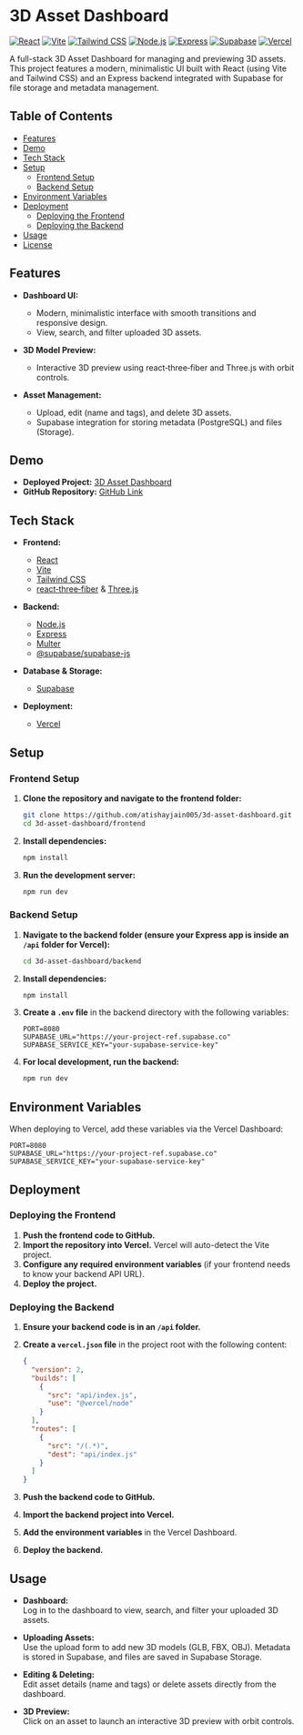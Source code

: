 # 3D Asset Dashboard

[![React](https://img.shields.io/badge/React-20232A?style=for-the-badge&logo=react&logoColor=61DAFB)](https://reactjs.org/)
[![Vite](https://img.shields.io/badge/Vite-646CFF?style=for-the-badge&logo=vite&logoColor=FFD62E)](https://vitejs.dev/)
[![Tailwind CSS](https://img.shields.io/badge/Tailwind_CSS-38B2AC?style=for-the-badge&logo=tailwind-css&logoColor=white)](https://tailwindcss.com/)
[![Node.js](https://img.shields.io/badge/Node.js-339933?style=for-the-badge&logo=node.js&logoColor=white)](https://nodejs.org/)
[![Express](https://img.shields.io/badge/Express-000000?style=for-the-badge&logo=express&logoColor=white)](https://expressjs.com/)
[![Supabase](https://img.shields.io/badge/Supabase-3ECF8E?style=for-the-badge&logo=supabase&logoColor=white)](https://supabase.com/)
[![Vercel](https://img.shields.io/badge/Vercel-000000?style=for-the-badge&logo=vercel&logoColor=white)](https://vercel.com/)

A full-stack 3D Asset Dashboard for managing and previewing 3D assets. This project features a modern, minimalistic UI built with React (using Vite and Tailwind CSS) and an Express backend integrated with Supabase for file storage and metadata management.

## Table of Contents

- [Features](#features)
- [Demo](#demo)
- [Tech Stack](#tech-stack)
- [Setup](#setup)
  - [Frontend Setup](#frontend-setup)
  - [Backend Setup](#backend-setup)
- [Environment Variables](#environment-variables)
- [Deployment](#deployment)
  - [Deploying the Frontend](#deploying-the-frontend)
  - [Deploying the Backend](#deploying-the-backend)
- [Usage](#usage)
- [License](#license)

## Features

- **Dashboard UI:**  
  - Modern, minimalistic interface with smooth transitions and responsive design.
  - View, search, and filter uploaded 3D assets.
  
- **3D Model Preview:**  
  - Interactive 3D preview using react‑three‑fiber and Three.js with orbit controls.

- **Asset Management:**  
  - Upload, edit (name and tags), and delete 3D assets.
  - Supabase integration for storing metadata (PostgreSQL) and files (Storage).

## Demo

- **Deployed Project:** [3D Asset Dashboard](https://3d-asset-dashboard.vercel.app/)
- **GitHub Repository:** [GitHub Link](https://github.com/atishayjain005/3d-asset-dashboard/tree/main)

## Tech Stack

- **Frontend:**
  - [React](https://reactjs.org/)
  - [Vite](https://vitejs.dev/)
  - [Tailwind CSS](https://tailwindcss.com/)
  - [react‑three‑fiber](https://docs.pmnd.rs/react-three-fiber/getting-started/introduction) & [Three.js](https://threejs.org/)

- **Backend:**
  - [Node.js](https://nodejs.org/)
  - [Express](https://expressjs.com/)
  - [Multer](https://github.com/expressjs/multer)
  - [@supabase/supabase-js](https://supabase.com/docs/reference/javascript)

- **Database & Storage:**
  - [Supabase](https://supabase.com/)

- **Deployment:**
  - [Vercel](https://vercel.com/)

## Setup

### Frontend Setup

1. **Clone the repository and navigate to the frontend folder:**

   ```bash
   git clone https://github.com/atishayjain005/3d-asset-dashboard.git
   cd 3d-asset-dashboard/frontend
   ```

2. **Install dependencies:**

   ```bash
   npm install
   ```

3. **Run the development server:**

   ```bash
   npm run dev
   ```

### Backend Setup

1. **Navigate to the backend folder (ensure your Express app is inside an `/api` folder for Vercel):**

   ```bash
   cd 3d-asset-dashboard/backend
   ```

2. **Install dependencies:**

   ```bash
   npm install
   ```

3. **Create a `.env` file** in the backend directory with the following variables:

   ```env
   PORT=8080
   SUPABASE_URL="https://your-project-ref.supabase.co"
   SUPABASE_SERVICE_KEY="your-supabase-service-key"
   ```

4. **For local development, run the backend:**

   ```bash
   npm run dev
   ```

## Environment Variables

When deploying to Vercel, add these variables via the Vercel Dashboard:

```env
PORT=8080
SUPABASE_URL="https://your-project-ref.supabase.co"
SUPABASE_SERVICE_KEY="your-supabase-service-key"
```

## Deployment

### Deploying the Frontend

1. **Push the frontend code to GitHub.**
2. **Import the repository into Vercel.** Vercel will auto-detect the Vite project.
3. **Configure any required environment variables** (if your frontend needs to know your backend API URL).
4. **Deploy the project.**

### Deploying the Backend

1. **Ensure your backend code is in an `/api` folder.**
2. **Create a `vercel.json` file** in the project root with the following content:

   ```json
   {
     "version": 2,
     "builds": [
       {
         "src": "api/index.js",
         "use": "@vercel/node"
       }
     ],
     "routes": [
       {
         "src": "/(.*)",
         "dest": "api/index.js"
       }
     ]
   }
   ```

3. **Push the backend code to GitHub.**
4. **Import the backend project into Vercel.**
5. **Add the environment variables** in the Vercel Dashboard.
6. **Deploy the backend.**

## Usage

- **Dashboard:**  
  Log in to the dashboard to view, search, and filter your uploaded 3D assets.

- **Uploading Assets:**  
  Use the upload form to add new 3D models (GLB, FBX, OBJ). Metadata is stored in Supabase, and files are saved in Supabase Storage.

- **Editing & Deleting:**  
  Edit asset details (name and tags) or delete assets directly from the dashboard.

- **3D Preview:**  
  Click on an asset to launch an interactive 3D preview with orbit controls.


